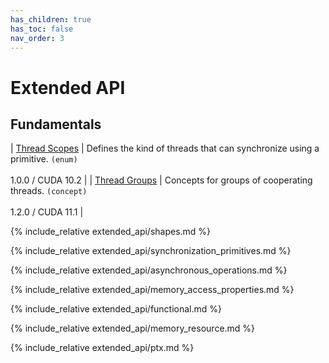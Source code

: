 ```yaml
---
has_children: true
has_toc: false
nav_order: 3
---
```


# Extended API

## Fundamentals

| [Thread Scopes]               | Defines the kind of threads that can synchronize using a primitive. `(enum)` <br/><br/> 1.0.0 / CUDA 10.2 |
| [Thread Groups]               | Concepts for groups of cooperating threads. `(concept)`                      <br/><br/> 1.2.0 / CUDA 11.1 |

{% include_relative extended_api/shapes.md %}

{% include_relative extended_api/synchronization_primitives.md %}

{% include_relative extended_api/asynchronous_operations.md %}

{% include_relative extended_api/memory_access_properties.md %}

{% include_relative extended_api/functional.md %}

{% include_relative extended_api/memory_resource.md %}

{% include_relative extended_api/ptx.md %}

[Thread Scopes]: ./extended_api/memory_model.md#thread-scopes
[Thread Groups]: ./extended_api/thread_groups.md

